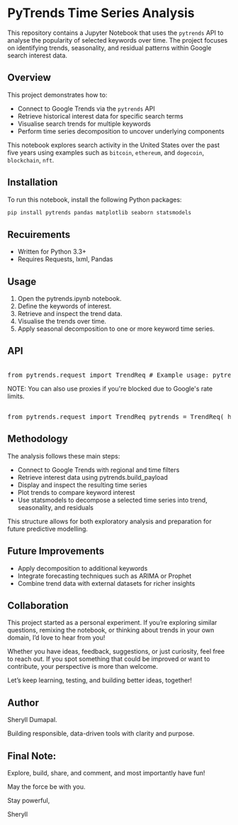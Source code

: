 # PyTrends Time Series Analysis

This repository contains a Jupyter Notebook that uses the `pytrends` API to analyse the popularity of selected keywords over time. The project focuses on identifying trends, seasonality, and residual patterns within Google search interest data.

## Overview

This project demonstrates how to:

- Connect to Google Trends via the `pytrends` API
- Retrieve historical interest data for specific search terms
- Visualise search trends for multiple keywords
- Perform time series decomposition to uncover underlying components

This notebook explores search activity in the United States over the past five years using examples such as `bitcoin`, `ethereum`, and `dogecoin`, `blockchain`, `nft`.

## Installation

To run this notebook, install the following Python packages:

```bash
pip install pytrends pandas matplotlib seaborn statsmodels

```

## Recuirements 
- Written for Python 3.3+
- Requires Requests, lxml, Pandas


## Usage
1. Open the pytrends.ipynb notebook.
2. Define the keywords of interest.
3. Retrieve and inspect the trend data.
4. Visualise the trends over time.
5. Apply seasonal decomposition to one or more keyword time series.

## API 

<pre> 
from pytrends.request import TrendReq # Example usage: pytrends = TrendReq(hl='en-US', tz=360) </pre>

NOTE: You can also use proxies if you're blocked due to Google's rate limits.

<pre> 
from pytrends.request import TrendReq pytrends = TrendReq( hl='en-US', tz=360, timeout=(10, 25), proxies=['https://34.203.233.13:80'], retries=2, backoff_factor=0.1, requests_args={'verify': False} )  </pre>

## Methodology
The analysis follows these main steps:
- Connect to Google Trends with regional and time filters
- Retrieve interest data using pytrends.build_payload
- Display and inspect the resulting time series
- Plot trends to compare keyword interest
- Use statsmodels to decompose a selected time series into trend, seasonality, and residuals

This structure allows for both exploratory analysis and preparation for future predictive modelling.

## Future Improvements
- Apply decomposition to additional keywords
- Integrate forecasting techniques such as ARIMA or Prophet
- Combine trend data with external datasets for richer insights

## Collaboration
This project started as a personal experiment. If you’re exploring similar questions, remixing the notebook, or thinking about trends in your own domain, I’d love to hear from you!

Whether you have ideas, feedback, suggestions, or just curiosity, feel free to reach out.
If you spot something that could be improved or want to contribute, your perspective is more than welcome.

Let’s keep learning, testing, and building better ideas, together!

## Author
Sheryll Dumapal.

Building responsible, data-driven tools with clarity and purpose.

## Final Note:
Explore, build, share, and comment, and most importantly have fun!

May the force be with you.

Stay powerful,

Sheryll